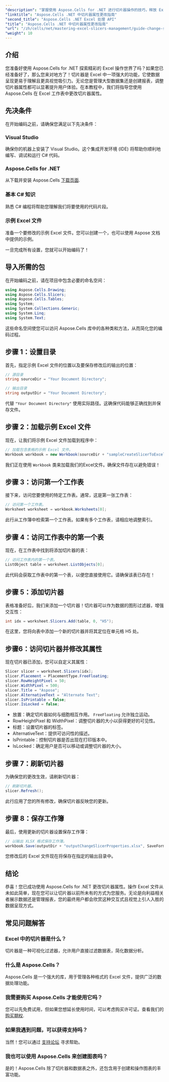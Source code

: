```yaml
---
"description": "掌握使用 Aspose.Cells for .NET 进行切片器操作的技巧，释放 Excel 文件的全部潜力。本分步教程将指导您完成添加和自定义切片器的过程。"
"linktitle": "Aspose.Cells .NET 中切片器属性更改指南"
"second_title": "Aspose.Cells .NET Excel 处理 API"
"title": "Aspose.Cells .NET 中切片器属性更改指南"
"url": "/zh/cells/net/mastering-excel-slicers-management/guide-change-slicer-properties/"
"weight": 10
---
```


## 介绍

您准备好使用 Aspose.Cells for .NET 探索精彩的 Excel 操作世界了吗？如果您已经准备好了，那么您来对地方了！切片器是 Excel 中一项强大的功能，它使数据呈现更易于理解且更具视觉吸引力。无论您是管理大型数据集还是创建报表，调整切片器属性都可以显著提升用户体验。在本教程中，我们将指导您使用 Aspose.Cells 在 Excel 工作表中更改切片器属性。

## 先决条件

在开始编码之前，请确保您满足以下先决条件：

### Visual Studio
确保你的机器上安装了 Visual Studio。这个集成开发环境 (IDE) 将帮助你顺利地编写、调试和运行 C# 代码。

### Aspose.Cells for .NET
从下载并安装 Aspose.Cells [下载页面](https://releases。aspose.com/cells/net/).

### 基本 C# 知识
熟悉 C# 编程将帮助您理解我们将要使用的代码片段。

### 示例 Excel 文件
准备一个要修改的示例 Excel 文件。您可以创建一个，也可以使用 Aspose 文档中提供的示例。

一旦完成所有设置，您就可以开始编码了！

## 导入所需的包

在开始编码之前，请在项目中包含必要的命名空间：

```csharp
using Aspose.Cells.Drawing;
using Aspose.Cells.Slicers;
using Aspose.Cells.Tables;
using System;
using System.Collections.Generic;
using System.Linq;
using System.Text;
```

这些命名空间使您可以访问 Aspose.Cells 库中的各种类和方法，从而简化您的编码过程。

## 步骤 1：设置目录

首先，指定示例 Excel 文件的位置以及要保存修改后的输出的位置：

```csharp
// 源目录
string sourceDir = "Your Document Directory";

// 输出目录
string outputDir = "Your Document Directory";
```

代替 `"Your Document Directory"` 使用实际路径。这确保代码能够正确找到并保存文件。

## 步骤 2：加载示例 Excel 文件

现在，让我们将示例 Excel 文件加载到程序中：

```csharp
// 加载包含表格的示例 Excel 文件。
Workbook workbook = new Workbook(sourceDir + "sampleCreateSlicerToExcelTable.xlsx");
```

我们正在使用 `Workbook` 类来加载我们的Excel文件。确保文件存在以避免错误！

## 步骤 3：访问第一个工作表

接下来，访问您要使用的特定工作表。通常，这是第一张工作表：

```csharp
// 访问第一个工作表。
Worksheet worksheet = workbook.Worksheets[0];
```

此行从工作簿中检索第一个工作表。如果有多个工作表，请相应地调整索引。

## 步骤 4：访问工作表中的第一个表

现在，在工作表中找到将添加切片器的表：

```csharp
// 访问工作表内的第一个表。
ListObject table = worksheet.ListObjects[0];
```

此代码会获取工作表中的第一个表，以便您直接使用它。请确保该表已存在！

## 步骤 5：添加切片器

表格准备好后，我们来添加一个切片器！切片器可以作为数据的图形过滤器，增强交互性：

```csharp
int idx = worksheet.Slicers.Add(table, 0, "H5");
```

在这里，您将向表中添加一个新的切片器并将其定位在单元格 H5 处。

## 步骤6：访问切片器并修改其属性

现在切片器已添加，您可以自定义其属性：

```csharp
Slicer slicer = worksheet.Slicers[idx];
slicer.Placement = PlacementType.FreeFloating;
slicer.RowHeightPixel = 50;
slicer.WidthPixel = 500;
slicer.Title = "Aspose";
slicer.AlternativeText = "Alternate Text";
slicer.IsPrintable = false;
slicer.IsLocked = false;
```

- 放置：确定切片器如何与细胞相互作用。 `FreeFloating` 允许独立运动。
- RowHeightPixel 和 WidthPixel：调整切片器的大小以获得更好的可见性。
- 标题：设置切片器的标签。
- AlternativeText：提供可访问性的描述。
- IsPrintable：控制切片器是否出现在打印版本中。
- IsLocked：确定用户是否可以移动或调整切片器的大小。

## 步骤 7：刷新切片器

为确保您的更改生效，请刷新切片器：

```csharp
// 刷新切片器。
slicer.Refresh();
```

此行应用了您的所有修改，确保切片器反映您的更新。

## 步骤 8：保存工作簿

最后，使用更新的切片器设置保存工作簿：

```csharp
// 以输出 XLSX 格式保存工作簿。
workbook.Save(outputDir + "outputChangeSlicerProperties.xlsx", SaveFormat.Xlsx);
```

您修改后的 Excel 文件现在将保存在指定的输出目录中。

## 结论

恭喜！您已成功使用 Aspose.Cells for .NET 更改切片器属性。操作 Excel 文件从未如此简单，现在您可以让切片器以前所未有的方式为您服务。无论是向利益相关者展示数据还是管理报表，您的最终用户都会欣赏这种交互式且视觉上引人入胜的数据呈现方式。

## 常见问题解答

### Excel 中的切片器是什么？
切片器是一种可视化过滤器，允许用户直接过滤数据表，简化数据分析。

### 什么是 Aspose.Cells？
Aspose.Cells 是一个强大的库，用于管理各种格式的 Excel 文件，提供广泛的数据处理功能。

### 我需要购买 Aspose.Cells 才能使用它吗？
您可以先免费试用，但如果您想延长使用时间，可以考虑购买许可证。查看我们的 [购买期权](https://purchase。aspose.com/buy).

### 如果我遇到问题，可以获得支持吗？
当然！您可以通过 [支持论坛](https://forum.aspose.com/c/cells/9) 寻求帮助。

### 我也可以使用 Aspose.Cells 来创建图表吗？
是的！Aspose.Cells 除了切片器和数据表之外，还包含用于创建和操作图表的丰富功能。